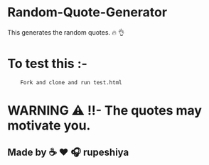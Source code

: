 # Random-Quote-Generator
This generates the random quotes.
:fire: :ok_hand: 

# To test this :-

```
    Fork and clone and run test.html

```

# WARNING :warning: !!- The quotes may motivate you.
## Made by :coffee: :heart: :headphones: rupeshiya
